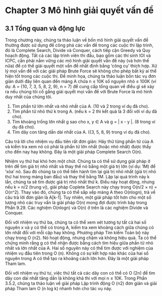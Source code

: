 # Chapter 3 Mô hình giải quyết vấn đề

## 3.1 Tổng quan và động lực

Trong chương này, chúng ta thảo luận về bốn mô hình giải quyết vấn đề thường được sử dụng để công phá các vấn đề trong các cuộc thi lập trình, đó là 
Complete Search, Divide và Conquer, cách tiếp cận Greedy và Quy hoạch động. Tất cả các lập trình viên thi đấu, bao gồm các thí sinh IOI và ICPC, cần phải nắm 
vững các mô hình giải quyết vấn đề này (và hơn thế nữa) để có thể giải quyết một vấn đề nhất định bằng ‘công cụ’ thích hợp. Xử lý mọi vấn đề với các giải pháp Brute Force 
sẽ không cho phép bất kỳ ai thể hiện tốt trong các cuộc thi. Để minh họa, chúng ta thảo luận bốn tác vụ đơn giản dưới đây liên quan đến mảng A chứa n ≤ 10K số nguyên 
nhỏ ≤ 100K (ví dụ: A = {10, 7, 3, 5, 8, 2, 9}, n = 7) để cung cấp tổng quan về điều gì sẽ xảy ra nếu chúng tôi cố gắng giải quyết mọi vấn đề với Brute Force là mô hình 
duy nhất của chúng tôi.

1. Tìm phần tử lớn nhất và nhỏ nhất của A. (10 và 2 trong ví dụ đã cho).
2. Tìm phần tử nhỏ thứ k trong A. (nếu k = 2 thì kết quả là 3 đối với ví dụ đã cho).
3. Tìm khoảng trống lớn nhất g sao cho x, y ∈ A và g = | x - y |. (8 trong ví dụ đã cho).
4. Tìm dãy con tăng dần dài nhất của A. ({3, 5, 8, 9} trong ví dụ đã cho).

Câu trả lời cho nhiệm vụ đầu tiên rất đơn giản: Hãy thử từng phần tử của A và kiểm tra xem nó có phải là phần tử lớn nhất (hoặc nhỏ nhất) 
được thấy cho đến nay hay không. Đây là một giải pháp Complete Search O(n).

Nhiệm vụ thứ hai khó hơn một chút. Chúng ta có thể sử dụng giải pháp ở trên để tìm giá trị nhỏ nhất và thay thế nó bằng một giá trị lớn 
(ví dụ: 1M) để ‘xóa’ nó. Sau đó chúng ta có thể tiến hành tìm lại giá trị nhỏ nhất (giá trị nhỏ thứ hai trong mảng ban đầu) và thay thế 
bằng 1M. Lặp lại quá trình này k lần, chúng ta sẽ tìm được giá trị nhỏ nhất thứ k. Điều này hoạt động, nhưng nếu k = n/2 (trung vị), giải pháp 
Coplete Search này chạy trong O(n/2 × n) = O(n^2). Thay vào đó, chúng ta có thể sắp xếp mảng A theo O(nlogn), trả về câu trả lời đơn giản là A[k-1]. 
Tuy nhiên, một giải pháp tốt hơn cho một số lượng nhỏ các truy vấn là giải pháp O(n) mong đợi được trình bày trong Phần 9.29. Các nghiệm O(nlogn) và O(n) ở 
trên là các nghiệm Divide và Conquer.

Đối với nhiệm vụ thứ ba, chúng ta có thể xem xét tương tự tất cả hai số nguyên x và y có thể có trong A, kiểm tra xem khoảng cách giữa chúng có 
lớn nhất đối với mỗi cặp hay không. Phương pháp Tìm kiếm Toàn bộ này chạy trong O (n2). Nó hoạt động, nhưng chậm và không hiệu quả. Ta có thể chứng minh 
rằng g có thể nhận được bằng cách tìm hiệu giữa phần tử nhỏ nhất và lớn nhất của A. Hai số nguyên này có thể tìm được với nghiệm của nhiệm vụ đầu tiên 
trong O (n). Không có sự kết hợp nào khác của hai số nguyên trong A có thể tạo ra khoảng cách lớn hơn. Đây là một giải pháp Tham lam.

Đối với nhiệm vụ thứ tư, việc thử tất cả các dãy con có thể có O (2n) để tìm dãy con dài nhất tăng dần là không khả thi với mọi n ≤ 10K. Trong Phần 3.5.2, 
chúng ta thảo luận về giải pháp Lập trình động O (n2) đơn giản và giải pháp Tham lam O (n log k) nhanh hơn cho tác vụ này.